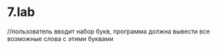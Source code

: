 # 7.lab
//пользователь вводит набор букв, программа должна вывести все возможные слова с этими буквами

